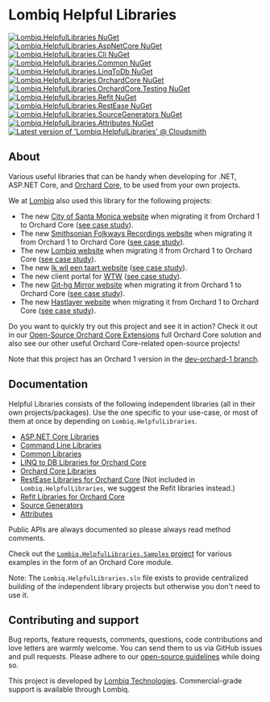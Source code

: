 # Lombiq Helpful Libraries

[![Lombiq.HelpfulLibraries NuGet](https://img.shields.io/nuget/v/Lombiq.HelpfulLibraries?label=Lombiq.HelpfulLibraries)](https://www.nuget.org/packages/Lombiq.HelpfulLibraries/) [![Lombiq.HelpfulLibraries.AspNetCore NuGet](https://img.shields.io/nuget/v/Lombiq.HelpfulLibraries.AspNetCore?label=Lombiq.HelpfulLibraries.AspNetCore)](https://www.nuget.org/packages/Lombiq.HelpfulLibraries.AspNetCore/) [![Lombiq.HelpfulLibraries.Cli NuGet](https://img.shields.io/nuget/v/Lombiq.HelpfulLibraries.Cli?label=Lombiq.HelpfulLibraries.Cli)](https://www.nuget.org/packages/Lombiq.HelpfulLibraries.Cli/) [![Lombiq.HelpfulLibraries.Common NuGet](https://img.shields.io/nuget/v/Lombiq.HelpfulLibraries.Common?label=Lombiq.HelpfulLibraries.Common)](https://www.nuget.org/packages/Lombiq.HelpfulLibraries.Common/) [![Lombiq.HelpfulLibraries.LinqToDb NuGet](https://img.shields.io/nuget/v/Lombiq.HelpfulLibraries.LinqToDb?label=Lombiq.HelpfulLibraries.LinqToDb)](https://www.nuget.org/packages/Lombiq.HelpfulLibraries.LinqToDb/) [![Lombiq.HelpfulLibraries.OrchardCore NuGet](https://img.shields.io/nuget/v/Lombiq.HelpfulLibraries.OrchardCore?label=Lombiq.HelpfulLibraries.OrchardCore)](https://www.nuget.org/packages/Lombiq.HelpfulLibraries.OrchardCore/) [![Lombiq.HelpfulLibraries.OrchardCore.Testing NuGet](https://img.shields.io/nuget/v/Lombiq.HelpfulLibraries.OrchardCore.Testing?label=Lombiq.HelpfulLibraries.OrchardCore.Testing)](https://www.nuget.org/packages/Lombiq.HelpfulLibraries.OrchardCore.Testing/) [![Lombiq.HelpfulLibraries.Refit NuGet](https://img.shields.io/nuget/v/Lombiq.HelpfulLibraries.Refit?label=Lombiq.HelpfulLibraries.Refit)](https://www.nuget.org/packages/Lombiq.HelpfulLibraries.Refit/) [![Lombiq.HelpfulLibraries.RestEase NuGet](https://img.shields.io/nuget/v/Lombiq.HelpfulLibraries.RestEase?label=Lombiq.HelpfulLibraries.RestEase)](https://www.nuget.org/packages/Lombiq.HelpfulLibraries.RestEase/) [![Lombiq.HelpfulLibraries.SourceGenerators NuGet](https://img.shields.io/nuget/v/Lombiq.HelpfulLibraries.SourceGenerators?label=Lombiq.HelpfulLibraries.SourceGenerators)](https://www.nuget.org/packages/Lombiq.HelpfulLibraries.SourceGenerators/) [![Lombiq.HelpfulLibraries.Attributes NuGet](https://img.shields.io/nuget/v/Lombiq.HelpfulLibraries.Attributes?label=Lombiq.HelpfulLibraries.Attributes)](https://www.nuget.org/packages/Lombiq.HelpfulLibraries.Attributes/) [![Latest version of 'Lombiq.HelpfulLibraries' @ Cloudsmith](https://api-prd.cloudsmith.io/v1/badges/version/lombiq/open-source-orchard-core-extensions/nuget/Lombiq.HelpfulLibraries/latest/xsp=True/?render=true&show_latest=true)](https://cloudsmith.io/~lombiq/repos/open-source-orchard-core-extensions/packages/detail/nuget/Lombiq.HelpfulLibraries/latest/xsp=True/)

## About

Various useful libraries that can be handy when developing for .NET, ASP.NET Core, and [Orchard Core](https://orchardcore.net/), to be used from your own projects.

We at [Lombiq](https://lombiq.com/) also used this library for the following projects:

- The new [City of Santa Monica website](https://santamonica.gov/) when migrating it from Orchard 1 to Orchard Core ([see case study](https://lombiq.com/blog/helping-the-city-of-santa-monica-with-orchard-core-consulting)).
- The new [Smithsonian Folkways Recordings website](https://folkways.si.edu/) when migrating it from Orchard 1 to Orchard Core ([see case study](https://lombiq.com/blog/smithsonian-folkways-recordings-now-upgraded-to-orchard-core)).
- The new [Lombiq website](https://lombiq.com/) when migrating it from Orchard 1 to Orchard Core ([see case study](https://lombiq.com/blog/how-we-renewed-and-migrated-lombiq-com-from-orchard-1-to-orchard-core)).
- The new [Ik wil een taart website](https://ikwileentaart.nl/) ([see case study](https://dotnest.com/blog/revamping-ik-wil-een-taart-migrating-an-old-version-of-orchard-core-website-with-custom-theme-and-commerce-logic-to-dotnest)).<!-- #spell-check-ignore-line -->
- The new client portal for [WTW](https://www.wtwco.com/) ([see case study](https://lombiq.com/blog/lombiq-s-journey-with-wtw-s-client-portal)).
- The new [Git-hg Mirror website](https://githgmirror.com/) when migrating it from Orchard 1 to Orchard Core ([see case study](https://lombiq.com/blog/git-hg-mirror-is-running-on-orchard-core)).<!-- #spell-check-ignore-line -->
- The new [Hastlayer website](https://hastlayer.com/) when migrating it from Orchard 1 to Orchard Core ([see case study](https://lombiq.com/blog/modernization-and-orchard-core-migration-of-hastlayer-com)).<!-- #spell-check-ignore-line -->

Do you want to quickly try out this project and see it in action? Check it out in our [Open-Source Orchard Core Extensions](https://github.com/Lombiq/Open-Source-Orchard-Core-Extensions) full Orchard Core solution and also see our other useful Orchard Core-related open-source projects!

Note that this project has an Orchard 1 version in the [dev-orchard-1 branch](https://github.com/Lombiq/Helpful-Libraries/tree/dev-orchard-1).

## Documentation

Helpful Libraries consists of the following independent libraries (all in their own projects/packages). Use the one specific to your use-case, or most of them at once by depending on `Lombiq.HelpfulLibraries`.

- [ASP.NET Core Libraries](Lombiq.HelpfulLibraries.AspNetCore/Readme.md)
- [Command Line Libraries](Lombiq.HelpfulLibraries.Cli/Readme.md)
- [Common Libraries](Lombiq.HelpfulLibraries.Common/Readme.md)
- [LINQ to DB Libraries for Orchard Core](Lombiq.HelpfulLibraries.LinqToDb/Readme.md)
- [Orchard Core Libraries](Lombiq.HelpfulLibraries.OrchardCore/Readme.md)
- [RestEase Libraries for Orchard Core](Lombiq.HelpfulLibraries.RestEase/Readme.md) (Not included in `Lombiq.HelpfulLibraries`, we suggest the Refit libraries instead.)
- [Refit Libraries for Orchard Core](Lombiq.HelpfulLibraries.Refit/Readme.md)
- [Source Generators](Lombiq.HelpfulLibraries.SourceGenerators/Readme.md)
- [Attributes](Lombiq.HelpfulLibraries.Attributes/Readme.md)

Public APIs are always documented so please always read method comments.

Check out the [`Lombiq.HelpfulLibraries.Samples` project](Lombiq.HelpfulLibraries.Samples) for various examples in the form of an Orchard Core module.

Note: The `Lombiq.HelpfulLibraries.sln` file exists to provide centralized building of the independent library projects but otherwise you don't need to use it.

## Contributing and support

Bug reports, feature requests, comments, questions, code contributions and love letters are warmly welcome. You can send them to us via GitHub issues and pull requests. Please adhere to our [open-source guidelines](https://lombiq.com/open-source-guidelines) while doing so.

This project is developed by [Lombiq Technologies](https://lombiq.com/). Commercial-grade support is available through Lombiq.
